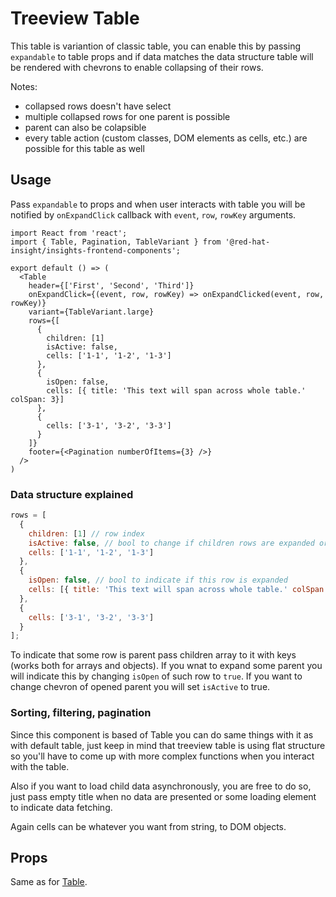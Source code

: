 # Treeview Table
This table is variantion of classic table, you can enable this by passing `expandable` to table props and if data
matches the data structure table will be rendered with chevrons to enable collapsing of their rows.

Notes:
 * collapsed rows doesn't have select
 * multiple collapsed rows for one parent is possible
 * parent can also be colapsible
 * every table action (custom classes, DOM elements as cells, etc.) are possible for this table as well

## Usage
Pass `expandable` to props and when user interacts with table you will be notified by `onExpandClick` callback with 
`event`, `row`, `rowKey` arguments.

```JSX
import React from 'react';
import { Table, Pagination, TableVariant } from '@red-hat-insight/insights-frontend-components';

export default () => (
  <Table 
    header={['First', 'Second', 'Third']}
    onExpandClick={(event, row, rowKey) => onExpandClicked(event, row, rowKey)}
    variant={TableVariant.large}
    rows={[
      {
        children: [1]
        isActive: false,
        cells: ['1-1', '1-2', '1-3']
      },
      {
        isOpen: false,
        cells: [{ title: 'This text will span across whole table.' colSpan: 3}]
      },
      {
        cells: ['3-1', '3-2', '3-3']
      }
    ]}
    footer={<Pagination numberOfItems={3} />}
  />
) 
```

### Data structure explained
```javascript
rows = [
  {
    children: [1] // row index
    isActive: false, // bool to change if children rows are expanded or not
    cells: ['1-1', '1-2', '1-3']
  },
  {
    isOpen: false, // bool to indicate if this row is expanded
    cells: [{ title: 'This text will span across whole table.' colSpan: 3}]
  },
  {
    cells: ['3-1', '3-2', '3-3']
  }
];
```
To indicate that some row is parent pass children array to it with keys (works both for arrays and objects). If you wnat
to expand some parent you will indicate this by changing `isOpen` of such row to `true`. If you want to change chevron
of opened parent you will set `isActive` to true.

### Sorting, filtering, pagination
Since this component is based of Table you can do same things with it as with default table, just keep in mind that
treeview table is using flat structure so you'll have to come up with more complex functions when you interact with the
table.

Also if you want to load child data asynchronously, you are free to do so, just pass empty title when no data are presented
or some loading element to indicate data fetching.

Again cells can be whatever you want from string, to DOM objects.

## Props
Same as for [Table](table.md#props).
